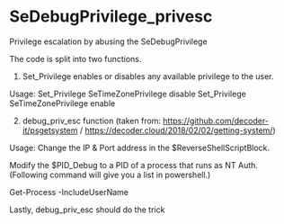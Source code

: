 # SeDebugPrivilege_privesc
Privilege escalation by abusing the SeDebugPrivilege


The code is split into two functions.

1. Set_Privilege enables or disables any available privilege to the user.

Usage:
Set_Privilege SeTimeZonePrivilege disable
Set_Privilege SeTimeZonePrivilege enable

2. debug_priv_esc function (taken from: https://github.com/decoder-it/psgetsystem  / https://decoder.cloud/2018/02/02/getting-system/)

Usage: 
Change the IP & Port address in the $ReverseShellScriptBlock. 

Modify the $PID_Debug to a PID of a process that runs as NT Auth. (Following command will give you a list in powershell.)

Get-Process -IncludeUserName

Lastly, debug_priv_esc should do the trick






